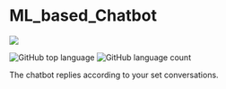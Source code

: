 # ML_based_Chatbot
 [![](https://camo.githubusercontent.com/2fb0723ef80f8d87a51218680e209c66f213edf8/68747470733a2f2f666f7274686562616467652e636f6d2f696d616765732f6261646765732f6d6164652d776974682d707974686f6e2e737667)](https://python.org)
 
![GitHub top language](https://img.shields.io/github/languages/top/Kanishka2020/ML_based_Chatbot?style=for-the-badge) ![GitHub language count](https://img.shields.io/github/languages/count/Kanishka2020/ML_based_Chatbot?style=for-the-badge)

The chatbot replies according to your set conversations.
